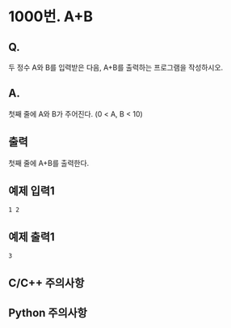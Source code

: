 # 1000번. A+B



## Q. 

두 정수 A와 B를 입력받은 다음, A+B를 출력하는 프로그램을 작성하시오.



## A.

첫째 줄에 A와 B가 주어진다. (0 < A, B < 10)



##  출력

첫째 줄에 A+B를 출력한다.



## 예제 입력1

```입력
1 2
```



## 예제 출력1

```출력
3
```



## C/C++ 주의사항



## Python 주의사항

